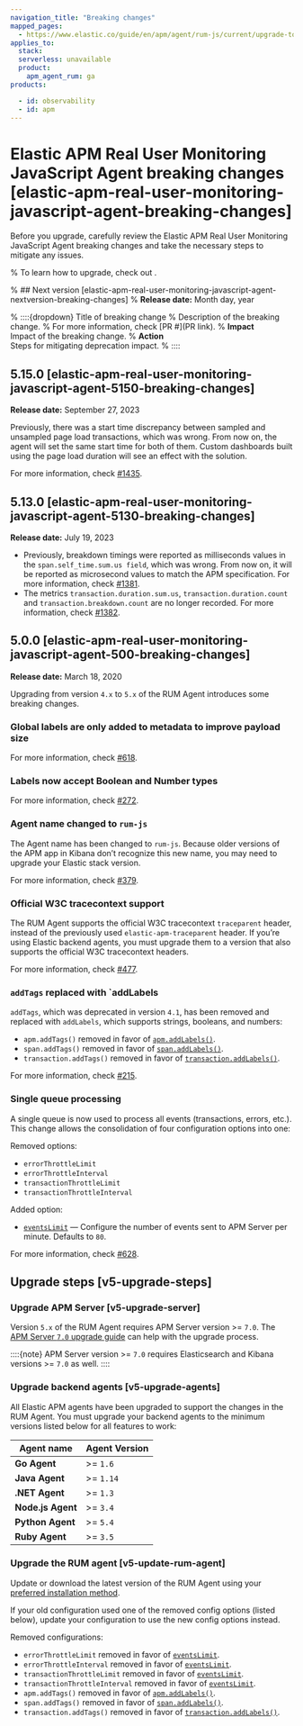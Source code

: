 ```yaml
---
navigation_title: "Breaking changes"
mapped_pages:
  - https://www.elastic.co/guide/en/apm/agent/rum-js/current/upgrade-to-v5.html
applies_to:
  stack:
  serverless: unavailable
  product:
    apm_agent_rum: ga
products:

  - id: observability
  - id: apm
---
```


# Elastic APM Real User Monitoring JavaScript Agent breaking changes [elastic-apm-real-user-monitoring-javascript-agent-breaking-changes]
Before you upgrade, carefully review the Elastic APM Real User Monitoring JavaScript Agent breaking changes and take the necessary steps to mitigate any issues.

% To learn how to upgrade, check out <upgrade docs>.

% ## Next version [elastic-apm-real-user-monitoring-javascript-agent-nextversion-breaking-changes]
% **Release date:** Month day, year

% ::::{dropdown} Title of breaking change
% Description of the breaking change.
% For more information, check [PR #](PR link).
% **Impact**<br> Impact of the breaking change.
% **Action**<br> Steps for mitigating deprecation impact.
% ::::

## 5.15.0 [elastic-apm-real-user-monitoring-javascript-agent-5150-breaking-changes]
**Release date:** September 27, 2023

Previously, there was a start time discrepancy between sampled and unsampled page load transactions, which was wrong. From now on, the agent will set the same start time for both of them.
Custom dashboards built using the page load duration will see an effect with the solution.

For more information, check [#1435](https://github.com/elastic/apm-agent-rum-js/pull/1435).

## 5.13.0 [elastic-apm-real-user-monitoring-javascript-agent-5130-breaking-changes]
**Release date:** July 19, 2023

* Previously, breakdown timings were reported as milliseconds values in the `span.self_time.sum.us field`, which was wrong. From now on, it will be reported as microsecond values to match the APM specification. For more information, check [#1381](https://github.com/elastic/apm-agent-rum-js/pull/1381).
* The metrics `transaction.duration.sum.us`, `transaction.duration.count` and `transaction.breakdown.count` are no longer recorded. For more information, check [#1382](https://github.com/elastic/apm-agent-rum-js/pull/1382).

## 5.0.0 [elastic-apm-real-user-monitoring-javascript-agent-500-breaking-changes]
**Release date:** March 18, 2020

Upgrading from version `4.x` to `5.x` of the RUM Agent introduces some breaking changes.

### Global labels are only added to metadata to improve payload size
For more information, check [#618](https://github.com/elastic/apm-agent-rum-js/issues/618).

### Labels now accept Boolean and Number types
For more information, check [#272](https://github.com/elastic/apm-agent-rum-js/issues/272).

### Agent name changed to `rum-js`
The Agent name has been changed to `rum-js`. Because older versions of the APM app in Kibana don’t recognize this new name, you may need to upgrade your Elastic stack version.

For more information, check [#379](https://github.com/elastic/apm-agent-rum-js/issues/379).

### Official W3C tracecontext support
The RUM Agent supports the official W3C tracecontext `traceparent` header, instead of the previously used `elastic-apm-traceparent` header. If you’re using Elastic backend agents, you must upgrade them to a version that also supports the official W3C tracecontext headers.

For more information, check [#477](https://github.com/elastic/apm-agent-rum-js/issues/477).

### `addTags` replaced with `addLabels
`addTags`, which was deprecated in version `4.1`, has been removed and replaced with `addLabels`, which supports strings, booleans, and numbers:

* `apm.addTags()` removed in favor of [`apm.addLabels()`](/reference/agent-api.md#apm-add-labels).
* `span.addTags()` removed in favor of [`span.addLabels()`](/reference/span-api.md#span-add-labels).
* `transaction.addTags()` removed in favor of [`transaction.addLabels()`](/reference/transaction-api.md#transaction-add-labels).

For more information, check [#215](https://github.com/elastic/apm-agent-rum-js/issues/215).

### Single queue processing
A single queue is now used to process all events (transactions, errors, etc.). This change allows the consolidation of four configuration options into one:

Removed options:

* `errorThrottleLimit`
* `errorThrottleInterval`
* `transactionThrottleLimit`
* `transactionThrottleInterval`

Added option:

* [`eventsLimit`](/reference/configuration.md#events-limit) — Configure the number of events sent to APM Server per minute. Defaults to `80`.

For more information, check [#628](https://github.com/elastic/apm-agent-rum-js/issues/628).

## Upgrade steps [v5-upgrade-steps]

### Upgrade APM Server [v5-upgrade-server]
Version `5.x` of the RUM Agent requires APM Server version >= `7.0`. The [APM Server `7.0` upgrade guide](https://www.elastic.co/guide/en/apm/guide/7.17/upgrading-to-70.html) can help with the upgrade process.

::::{note}
APM Server version >= `7.0` requires Elasticsearch and Kibana versions >= `7.0` as well.
::::

### Upgrade backend agents [v5-upgrade-agents]
All Elastic APM agents have been upgraded to support the changes in the RUM Agent. You must upgrade your backend agents to the minimum versions listed below for all features to work:

| Agent name | Agent Version |
| --- | --- |
| **Go Agent** | >= `1.6` |
| **Java Agent** | >= `1.14` |
| **.NET Agent** | >= `1.3` |
| **Node.js Agent** | >= `3.4` |
| **Python Agent** | >= `5.4` |
| **Ruby Agent** | >= `3.5` |

### Upgrade the RUM agent [v5-update-rum-agent]
Update or download the latest version of the RUM Agent using your [preferred installation method](/reference/install-agent.md).

If your old configuration used one of the removed config options (listed below), update your configuration to use the new config options instead.

Removed configurations:

* `errorThrottleLimit` removed in favor of [`eventsLimit`](/reference/configuration.md#events-limit).
* `errorThrottleInterval` removed in favor of [`eventsLimit`](/reference/configuration.md#events-limit).
* `transactionThrottleLimit` removed in favor of [`eventsLimit`](/reference/configuration.md#events-limit).
* `transactionThrottleInterval` removed in favor of [`eventsLimit`](/reference/configuration.md#events-limit).
* `apm.addTags()` removed in favor of [`apm.addLabels()`](/reference/agent-api.md#apm-add-labels).
* `span.addTags()` removed in favor of [`span.addLabels()`](/reference/span-api.md#span-add-labels).
* `transaction.addTags()` removed in favor of [`transaction.addLabels()`](/reference/transaction-api.md#transaction-add-labels).
